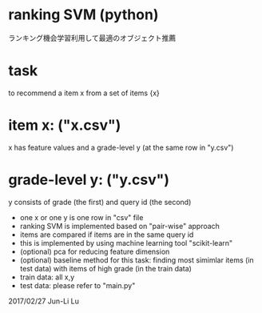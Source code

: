 # ranking SVM (python)
ランキング機会学習利用して最適のオブジェクト推薦
# task
to recommend a item x from a set of items {x}
# item x: ("x.csv")
x has feature values
and a grade-level y (at the same row in "y.csv")
# grade-level y: ("y.csv")
y consists of grade (the first) and query id (the second)

- one x or one y is one row in "csv" file
- ranking SVM is implemented based on "pair-wise" approach
- items are compared if items are in the same query id
- this is implemented by using machine learning tool "scikit-learn"
- (optional) pca for reducing feature dimension
- (optional) baseline method for this task: finding most simimlar items (in test data) with items of high grade (in the train data)
- train data: all x,y
- test data: please refer to "main.py"

2017/02/27
Jun-Li Lu
